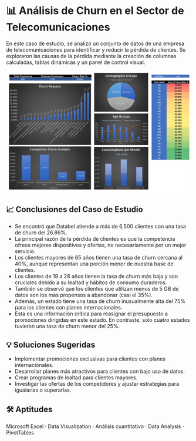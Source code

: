 # 📊 Análisis de Churn en el Sector de Telecomunicaciones

En este caso de estudio, se analizó un conjunto de datos de una empresa de telecomunicaciones para identificar y reducir la pérdida de clientes. Se exploraron las causas de la pérdida mediante la creación de columnas calculadas, tablas dinámicas y un panel de control visual.

![Imagen](https://github.com/jeanpaulomv/Analyzing-Customer-Churn-Case-Study-at-DataCamp/blob/main/Image%20Case%20Study.jpg?raw=true)

## 📈 Conclusiones del Caso de Estudio
- Se encontró que Databel atiende a más de 6,500 clientes con una tasa de churn del 26.86%.
- La principal razón de la pérdida de clientes es que la competencia ofrece mejores dispositivos y ofertas, no necesariamente por un mejor servicio.
- Los clientes mayores de 65 años tienen una tasa de churn cercana al 40%, aunque representan una porción menor de nuestra base de clientes.
- Los clientes de 19 a 28 años tienen la tasa de churn más baja y son cruciales debido a su lealtad y hábitos de consumo duraderos.
- También se observó que los clientes que utilizan menos de 5 GB de datos son los más propensos a abandonar (casi el 35%).
- Además, un estado tiene una tasa de churn inusualmente alta del 75% para los clientes con planes internacionales.
- Esta es una información crítica para reasignar el presupuesto a promociones dirigidas en este estado. En contraste, solo cuatro estados tuvieron una tasa de churn menor del 25%.

## 💡 Soluciones Sugeridas
- Implementar promociones exclusivas para clientes con planes internacionales.
- Desarrollar planes más atractivos para clientes con bajo uso de datos.
- Crear programas de lealtad para clientes mayores.
- Investigar las ofertas de los competidores y ajustar estrategias para igualarlas o superarlas.

## 🛠 Aptitudes
Microsoft Excel · Data Visualization · Análisis cuantitativo · Data Analysis · PivotTables
